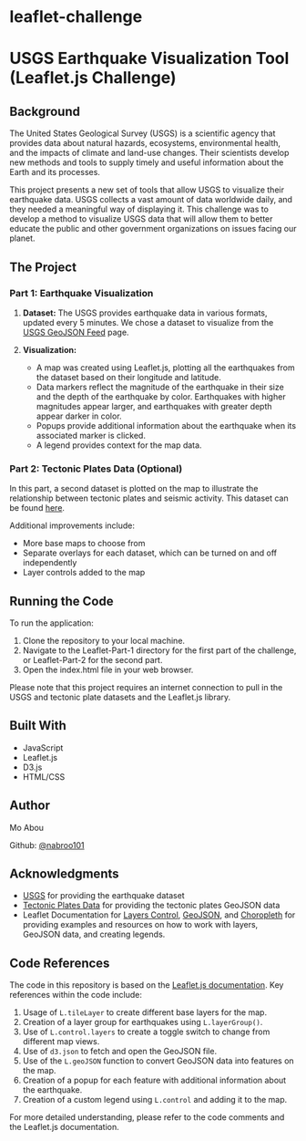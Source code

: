 # leaflet-challenge

# USGS Earthquake Visualization Tool (Leaflet.js Challenge)

## Background

The United States Geological Survey (USGS) is a scientific agency that provides data about natural hazards, ecosystems, environmental health, and the impacts of climate and land-use changes. Their scientists develop new methods and tools to supply timely and useful information about the Earth and its processes.

This project presents a new set of tools that allow USGS to visualize their earthquake data. USGS collects a vast amount of data worldwide daily, and they needed a meaningful way of displaying it. This challenge was to develop a method to visualize USGS data that will allow them to better educate the public and other government organizations on issues facing our planet.

## The Project

### Part 1: Earthquake Visualization

1. **Dataset:** The USGS provides earthquake data in various formats, updated every 5 minutes. We chose a dataset to visualize from the [USGS GeoJSON Feed](https://earthquake.usgs.gov/earthquakes/feed/v1.0/geojson.php) page.

2. **Visualization:**
   - A map was created using Leaflet.js, plotting all the earthquakes from the dataset based on their longitude and latitude.
   - Data markers reflect the magnitude of the earthquake in their size and the depth of the earthquake by color. Earthquakes with higher magnitudes appear larger, and earthquakes with greater depth appear darker in color.
   - Popups provide additional information about the earthquake when its associated marker is clicked.
   - A legend provides context for the map data.

### Part 2: Tectonic Plates Data (Optional)

In this part, a second dataset is plotted on the map to illustrate the relationship between tectonic plates and seismic activity. This dataset can be found [here](https://github.com/fraxen/tectonicplates).

Additional improvements include:
- More base maps to choose from
- Separate overlays for each dataset, which can be turned on and off independently
- Layer controls added to the map

## Running the Code

To run the application:

1. Clone the repository to your local machine.
2. Navigate to the Leaflet-Part-1 directory for the first part of the challenge, or Leaflet-Part-2 for the second part.
3. Open the index.html file in your web browser.

Please note that this project requires an internet connection to pull in the USGS and tectonic plate datasets and the Leaflet.js library.

## Built With

- JavaScript
- Leaflet.js
- D3.js
- HTML/CSS

## Author

Mo Abou

Github: [@nabroo101](https://github.com/nabroo101/leaflet-challenge)

## Acknowledgments

- [USGS](https://www.usgs.gov/) for providing the earthquake dataset
- [Tectonic Plates Data](https://github.com/fraxen/tectonicplates) for providing the tectonic plates GeoJSON data
- Leaflet Documentation for [Layers Control](https://leafletjs.com/examples/layers-control/), [GeoJSON](https://leafletjs.com/examples/geojson/), and [Choropleth](https://leafletjs.com/examples/choropleth/) for providing examples and resources on how to work with layers, GeoJSON data, and creating legends.

## Code References

The code in this repository is based on the [Leaflet.js documentation](https://leafletjs.com/). Key references within the code include:

1. Usage of `L.tileLayer` to create different base layers for the map.
2. Creation of a layer group for earthquakes using `L.layerGroup()`.
3. Use of `L.control.layers` to create a toggle switch to change from different map views.
4. Use of `d3.json` to fetch and open the GeoJSON file.
5. Use of the `L.geoJSON` function to convert GeoJSON data into features on the map.
6. Creation of a popup for each feature with additional information about the earthquake.
7. Creation of a custom legend using `L.control` and adding it to the map.

For more detailed understanding, please refer to the code comments and the Leaflet.js documentation.